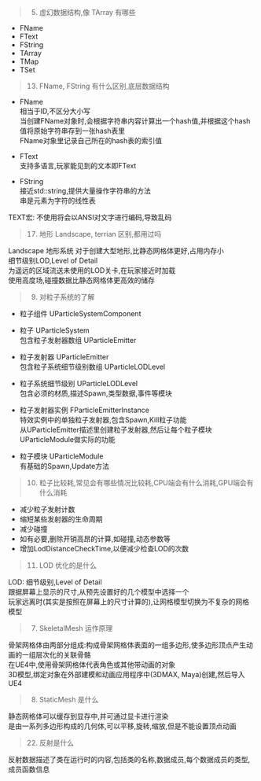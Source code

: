 > 5. 虚幻数据结构,像 TArray 有哪些
+ FName  
+ FText  
+ FString  
+ TArray  
+ TMap  
+ TSet  

> 13. FName, FString 有什么区别,底层数据结构
+ FName  
相当于ID,不区分大小写  
当创建FName对象时,会根据字符串内容计算出一个hash值,并根据这个hash值将原始字符串存到一张hash表里  
FName对象里记录自己所在的hash表的索引值  

+ FText  
支持多语言,玩家能见到的文本即FText  

+ FString  
接近std::string,提供大量操作字符串的方法  
串是元素为字符的线性表  

TEXT宏: 不使用将会以ANSI对文字进行编码,导致乱码  

> 17. 地形 Landscape, terrian 区别,都用过吗

Landscape 地形系统
对于创建大型地形,比静态网格体更好,占用内存小  
细节级别LOD,Level of Detail  
为遥远的区域流送未使用的LOD关卡,在玩家接近时加载  
使用高度场,碰撞数据比静态网格体更高效的储存  

> 9. 对粒子系统的了解
+ 粒子组件 UParticleSystemComponent  

+ 粒子 UParticleSystem  
包含粒子发射器数组 UParticleEmitter  

+ 粒子发射器 UParticleEmitter  
包含粒子系统细节级别数组 UParticleLODLevel  

+ 粒子系统细节级别 UParticleLODLevel  
包含必须的材质,描述Spawn,类型数据,事件等模块  

+ 粒子发射器实例 FParticleEmitterInstance  
特效实例中的单独粒子发射器,包含Spawn,Kill粒子功能  
从UParticleEmitter描述里创建粒子发射器,然后让每个粒子模块UParticleModule做实际的功能  

+ 粒子模块 UParticleModule  
有基础的Spawn,Update方法  

> 10. 粒子比较耗,常见会有哪些情况比较耗,CPU端会有什么消耗,GPU端会有什么消耗
+ 减少粒子发射计数  
+ 缩短某些发射器的生命周期  
+ 减少碰撞  
+ 如有必要,删除开销高昂的计算,如碰撞,动态参数等  
+ 增加LodDistanceCheckTime,以便减少检查LOD的次数  

>11. LOD 优化的是什么  

LOD: 细节级别,Level of Detail  
跟据屏幕上显示的尺寸,从预先设置好的几个模型中选择一个  
玩家远离时(其实是按照在屏幕上的尺寸计算的),让网格模型切换为不复杂的网格模型  

>7. SkeletalMesh 运作原理  

骨架网格体由两部分组成:构成骨架网格体表面的一组多边形,使多边形顶点产生动画的一组层次化的关联骨骼  
在UE4中,使用骨架网格体代表角色或其他带动画的对象  
3D模型,绑定对象在外部建模和动画应用程序中(3DMAX, Maya)创建,然后导入UE4  

>8. StaticMesh 是什么  

静态网格体可以缓存到显存中,并可通过显卡进行渲染  
是由一系列多边形构成的几何体,可以平移,旋转,缩放,但是不能设置顶点动画  

>22. 反射是什么  

反射数据描述了类在运行时的内容,包括类的名称,数据成员,每个数据成员的类型,成员函数信息  
